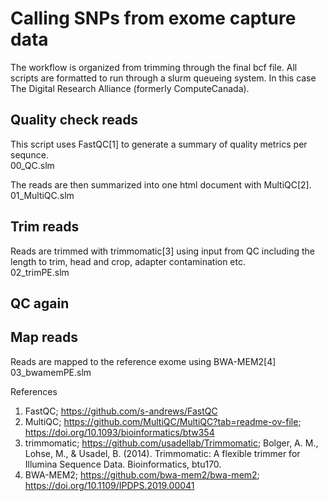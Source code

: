 # Calling SNPs from exome capture data
The workflow is organized from trimming through the final bcf file. All scripts are formatted to run through a slurm queueing system. In this case The Digital Research Alliance (formerly ComputeCanada).

## Quality check reads
This script uses FastQC[1] to generate a summary of quality metrics per sequnce. \
  00_QC.slm

The reads are then summarized into one html document with MultiQC[2]. \
  01_MultiQC.slm

## Trim reads
Reads are trimmed with trimmomatic[3] using input from QC including the length to trim, head and crop, adapter contamination etc. \
  02_trimPE.slm

## QC again

## Map reads
Reads are mapped to the reference exome using BWA-MEM2[4] \
  03_bwamemPE.slm


  References
  1. FastQC; https://github.com/s-andrews/FastQC
  2. MultiQC; https://github.com/MultiQC/MultiQC?tab=readme-ov-file; https://doi.org/10.1093/bioinformatics/btw354
  3. trimmomatic; https://github.com/usadellab/Trimmomatic;
     Bolger, A. M., Lohse, M., & Usadel, B. (2014). Trimmomatic: A flexible trimmer for Illumina Sequence Data. Bioinformatics, btu170.
  4. BWA-MEM2; https://github.com/bwa-mem2/bwa-mem2; https://doi.org/10.1109/IPDPS.2019.00041
